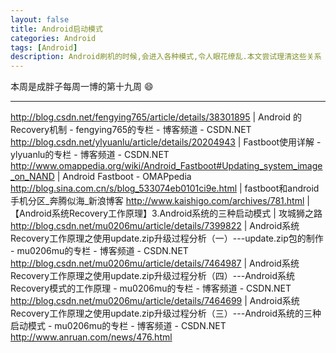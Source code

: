 ```yaml
---
layout: false
title: Android启动模式
categories: Android
tags: [Android]
description: Android刷机的时候,会进入各种模式,令人眼花缭乱.本文尝试理清这些关系
---
```


本周是成胖子每周一博的第十九周 :smile:

---

<!--more-->

http://blog.csdn.net/fengying765/article/details/38301895 | Android 的Recovery机制 - fengying765的专栏 - 博客频道 - CSDN.NET
http://blog.csdn.net/ylyuanlu/article/details/20204943 | Fastboot使用详解 - ylyuanlu的专栏 - 博客频道 - CSDN.NET
http://www.omappedia.org/wiki/Android_Fastboot#Updating_system_image_on_NAND | Android Fastboot - OMAPpedia
http://blog.sina.com.cn/s/blog_533074eb0101ci9e.html | fastboot和android手机分区_奔腾似海_新浪博客
http://www.kaishigo.com/archives/781.html | 【Android系统Recovery工作原理】3.Android系统的三种启动模式 | 攻城狮之路
http://blog.csdn.net/mu0206mu/article/details/7399822 | Android系统Recovery工作原理之使用update.zip升级过程分析（一）---update.zip包的制作 - mu0206mu的专栏 - 博客频道 - CSDN.NET
http://blog.csdn.net/mu0206mu/article/details/7464987 | Android系统Recovery工作原理之使用update.zip升级过程分析（四）---Android系统Recovery模式的工作原理 - mu0206mu的专栏 - 博客频道 - CSDN.NET
http://blog.csdn.net/mu0206mu/article/details/7464699 | Android系统Recovery工作原理之使用update.zip升级过程分析（三）---Android系统的三种启动模式 - mu0206mu的专栏 - 博客频道 - CSDN.NET
http://www.anruan.com/news/476.html
